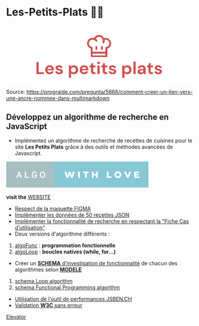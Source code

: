 # Les-Petits-Plats 👨‍🍳

![Logo](/assets/image/logo.png)
<a name="Les-Petits-Plats"></a>

Source: https://prograide.com/pregunta/5868/comment-creer-un-lien-vers-une-ancre-nommee-dans-multimarkdown

## Développez un algorithme de recherche en JavaScript

- Implémentez un algorithme de recherche de recettes de cuisines pour le site **Les Petits Plats** grâce à des outils et méthodes avancées de Javascript.

[![forthebadge](assets/image/algo-with-love.svg)](https://forthebadge.com)

**visit the** [WEBSITE](https://git504.github.io/Les-Petits-Plats/)

- [Respect de la maquette FIGMA](https://www.figma.com/file/xqeE1ZKlHUWi2Efo8r73NK)
- [Implémenter les données de 50 recettes JSON](https://github.com/git504/Les-Petits-Plats/blob/main/recipes.json)
- [Implémenter la fonctionnalité de recherche en respectant la "Fiche Cas d’utilisation"](https://github.com/git504/Les-Petits-Plats/blob/main/assets/doc/description%20du%20cas%20d%E2%80%99utilisation%20de%20recherche.pdf)
- Deux versions d'algorithme différents :

1. [algoFunc](https://github.com/git504/Les-Petits-Plats/tree/algoFunc) : **programmation fonctionnelle**
2. [algoLoop](https://github.com/git504/Les-Petits-Plats/tree/algoLoop) : **boucles natives (while, for...)**

- Créer un [**SCHEMA** d’investigation de fonctionnalité](https://github.com/git504/Les-Petits-Plats/tree/main/assets/schemaAlgo) de chacun des algorithmes selon [**MODELE**](https://github.com/git504/Les-Petits-Plats/blob/main/assets/doc/Fiche%20d%E2%80%99investigation%20de%20fonctionnalit%C3%A9.pdf)

1. [schema Loop algorithm](https://github.com/git504/Les-Petits-Plats/blob/main/assets/schemaAlgo/schemaLoop.pdf)
2. [schema Functional Programming algorithm](https://github.com/git504/Les-Petits-Plats/blob/main/assets/schemaAlgo/schemaFunc.pdf)

- [Utilisation de l'outil de performances JSBEN.CH
  ](https://jsben.ch/grajw)
- [Validation **W3C** sans erreur](https://validator.w3.org/nu/?doc=https%3A%2F%2Fgit504.github.io%2FLes-Petits-Plats%2F)

[Elevator](#les-petits-plats-)
